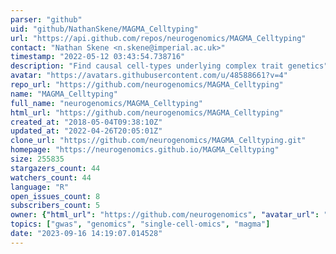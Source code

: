 ```yaml
---
parser: "github"
uid: "github/NathanSkene/MAGMA_Celltyping"
url: "https://api.github.com/repos/neurogenomics/MAGMA_Celltyping"
contact: "Nathan Skene <n.skene@imperial.ac.uk>"
timestamp: "2022-05-12 03:43:54.738716"
description: "Find causal cell-types underlying complex trait genetics"
avatar: "https://avatars.githubusercontent.com/u/48588661?v=4"
repo_url: "https://github.com/neurogenomics/MAGMA_Celltyping"
name: "MAGMA_Celltyping"
full_name: "neurogenomics/MAGMA_Celltyping"
html_url: "https://github.com/neurogenomics/MAGMA_Celltyping"
created_at: "2018-05-04T09:38:10Z"
updated_at: "2022-04-26T20:05:01Z"
clone_url: "https://github.com/neurogenomics/MAGMA_Celltyping.git"
homepage: "https://neurogenomics.github.io/MAGMA_Celltyping"
size: 255835
stargazers_count: 44
watchers_count: 44
language: "R"
open_issues_count: 8
subscribers_count: 5
owner: {"html_url": "https://github.com/neurogenomics", "avatar_url": "https://avatars.githubusercontent.com/u/48588661?v=4", "login": "neurogenomics", "type": "Organization"}
topics: ["gwas", "genomics", "single-cell-omics", "magma"]
date: "2023-09-16 14:19:07.014528"
---
```

